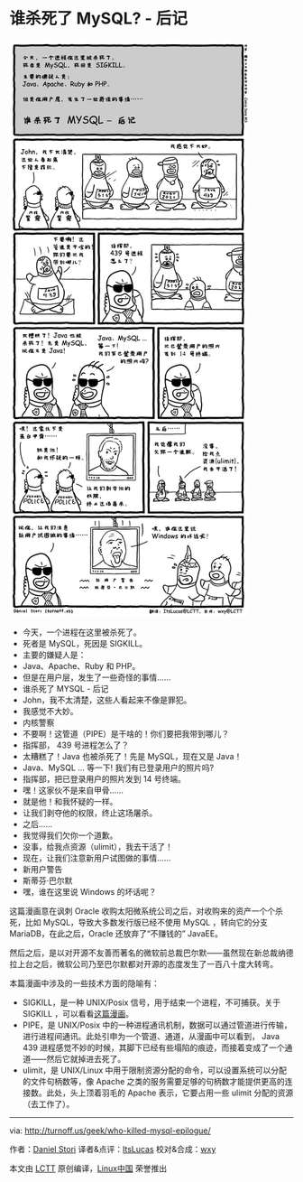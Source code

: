 谁杀死了 MySQL? - 后记
===============

![Who Killed MySQL? - Epilogue](./who-killed-mysql-epilogue.png)

- 今天，一个进程在这里被杀死了。
- 死者是 MySQL，死因是 SIGKILL。
- 主要的嫌疑人是：
- Java、Apache、Ruby 和 PHP。
- 但是在用户层，发生了一些奇怪的事情……
- 谁杀死了 MYSQL - 后记
- John，我不太清楚，这些人看起来不像是罪犯。
- 我感觉不大妙。
- 内核警察
- 不要啊！这管道（PIPE）是干啥的！你们要把我带到哪儿？
- 指挥部， 439 号进程怎么了？
- 太糟糕了！Java 也被杀死了！先是 MySQL，现在又是 Java！
- Java、MySQL ... 等一下! 我们有已登录用户的照片吗?
- 指挥部，把已登录用户的照片发到 14 号终端。
- 嘿！这家伙不是来自甲骨……
- 就是他！和我怀疑的一样。
- 让我们剥夺他的权限，终止这场屠杀。
- 之后……
- 我觉得我们欠你一个道歉。
- 没事，给我点资源（ulimit），我去干活了！
- 现在，让我们注意新用户试图做的事情……
- 新用户警告
- 斯蒂芬·巴尔默
- 嘿，谁在这里说 Windows 的坏话呢？

这篇漫画意在讽刺 Oracle 收购太阳微系统公司之后，对收购来的资产一个个杀死，比如 MySQL，导致大多数发行版已经不使用 MySQL ，转向它的分支 MariaDB，在此之后，Oracle 还放弃了“不赚钱的” JavaEE。

然后之后，是以对开源不友善而著名的微软前总裁巴尔默——虽然现在新总裁纳德拉上台之后，微软公司乃至巴尔默都对开源的态度发生了一百八十度大转弯。

本篇漫画中涉及的一些技术方面的隐喻有：

- SIGKILL，是一种 UNIX/Posix 信号，用于结束一个进程，不可捕获。关于 SIGKILL ，可以看看[这篇漫画](https://linux.cn/article-8791-1.html)。
- PIPE，是 UNIX/Posix 中的一种进程通讯机制，数据可以通过管道进行传输，进行进程间通讯。此处引申为一个管道、通道，从漫画中可以看到， Java 439 进程感觉不妙的时候，其脚下已经有些塌陷的痕迹，而接着变成了一个通道——然后它就掉进去死了。
- ulimit，是 UNIX/Linux 中用于限制资源分配的命令，可以设置系统可以分配的文件句柄数等，像 Apache 之类的服务需要足够的句柄数才能提供更高的连接数。此处，头上顶着羽毛的 Apache 表示，它要占用一些 ulimit 分配的资源（去工作了）。

---
via: http://turnoff.us/geek/who-killed-mysql-epilogue/

作者：[Daniel Stori][a]
译者&点评：[ItsLucas](https://github.com/ItsLucas)
校对&合成：[wxy](https://github.com/wxy)

本文由 [LCTT](https://github.com/LCTT/TranslateProject) 原创编译，[Linux中国](https://linux.cn/) 荣誉推出

[a]:http://turnoff.us/about/
